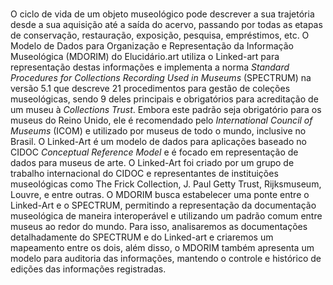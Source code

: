 #

O ciclo de vida de um objeto museológico pode descrever a sua trajetória desde a sua aquisição até a saída do acervo, passando por todas as etapas de conservação, restauração, exposição, pesquisa, empréstimos, etc. O Modelo de Dados para Organização e Representação da Informação Museológica (MDORIM) do Elucidário.art utiliza o Linked-art para representação destas informações e implementa a norma *Standard Procedures for Collections Recording Used in Museums* (SPECTRUM) na versão 5.1 que descreve 21 procedimentos para gestão de coleções museológicas, sendo 9 deles principais e obrigatórios para acreditação de um museu à *Collections Trust*. Embora este padrão seja obrigatório para os museus do Reino Unido, ele é recomendado pelo *International Council of Museums* (ICOM) e utilizado por museus de todo o mundo, inclusive no Brasil. O Linked-Art é um modelo de dados para aplicações baseado no CIDOC *Conceptual Reference Model* e é focado em representação de dados para museus de arte. O Linked-Art foi criado por um grupo de trabalho internacional do CIDOC e representantes de instituições museológicas como The Frick Collection, J. Paul Getty Trust, Rijksmuseum, Louvre, e entre outras. O MDORIM busca estabelecer uma ponte entre o Linked-Art e o SPECTRUM, permitindo a representação da documentação museológica de maneira interoperável e utilizando um padrão comum entre museus ao redor do mundo. Para isso, analisaremos as documentações detalhadamente do SPECTRUM e do Linked-art e criaremos um mapeamento entre os dois, além disso, o MDORIM também apresenta um modelo para auditoria das informações, mantendo o controle e histórico de edições das informações registradas.
